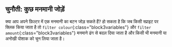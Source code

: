 ## चुनौती: कुछ मनमानी जोड़ें

क्या आप अपने फ़िल्टर में एक मनमानी का बटन जोड़ सकते हैं? हो सकता है कि जब किसी स्प्राइट पर क्लिक किया जाता है तो `filter colour`{:class="block3variables"} और `filter amount`{:class="block3variables"} मनमाने ढंग से बदल दिया जाता है और किसी भी मनमानी या अनोखी पोशाक को चुन लिया जाता है।
